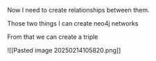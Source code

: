 Now I need to create relationships between them. 

Those two things I can create neo4j networks


From that we can create a triple

![[Pasted image 20250214105820.png]]


